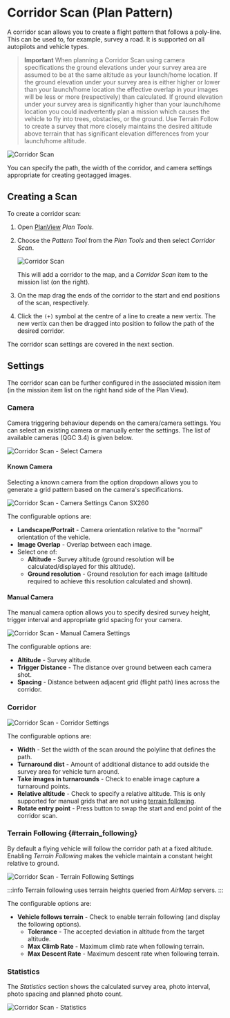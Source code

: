 # Corridor Scan (Plan Pattern)

A corridor scan allows you to create a flight pattern that follows a poly-line. This can be used to, for example, survey a road. It is supported on all autopilots and vehicle types.

> **Important** When planning a Corridor Scan using camera specifications the ground elevations under your survey area are assumed to be at the same altitude as your launch/home location. If the ground elevation under your survey area is either higher or lower than your launch/home location the effective overlap in your images will be less or more (respectively) than calculated. If ground elevation under your survey area is significantly higher than your launch/home location you could inadvertently plan a mission which causes the vehicle to fly into trees, obstacles, or the ground. Use Terrain Follow to create a survey that more closely maintains the desired altitude above terrain that has significant elevation differences from your launch/home altitude.

![Corridor Scan](../../../assets/plan/corridor_scan.jpg)

You can specify the path, the width of the corridor, and camera settings appropriate for creating geotagged images.

## Creating a Scan

To create a corridor scan:

1. Open [PlanView](../plan_view/plan_view.md) _Plan Tools_.

2. Choose the _Pattern Tool_ from the _Plan Tools_ and then select _Corridor Scan_.

   ![Corridor Scan](../../../assets/plan/corridor_scan_menu.jpg)

   This will add a corridor to the map, and a _Corridor Scan_ item to the mission list (on the right).

3. On the map drag the ends of the corridor to the start and end positions of the scan, respectively.

4. Click the `(+)` symbol at the centre of a line to create a new vertix.
   The new vertix can then be dragged into position to follow the path of the desired corridor.

The corridor scan settings are covered in the next section.

## Settings

The corridor scan can be further configured in the associated mission item (in the mission item list on the right hand side of the Plan View).

### Camera

Camera triggering behaviour depends on the camera/camera settings.
You can select an existing camera or manually enter the settings.
The list of available cameras (QGC 3.4) is given below.

![Corridor Scan - Select Camera](../../../assets/plan/corridor_scan_settings_camera_select.jpg)

#### Known Camera

Selecting a known camera from the option dropdown allows you to generate a grid pattern based on the camera's specifications.

![Corridor Scan - Camera Settings Canon SX260](../../../assets/plan/corridor_scan_settings_camera_canon_sx260.jpg)

The configurable options are:

- **Landscape/Portrait** - Camera orientation relative to the "normal" orientation of the vehicle.
- **Image Overlap** - Overlap between each image.
- Select one of:
  - **Altitude** - Survey altitude (ground resolution will be calculated/displayed for this altitude).
  - **Ground resolution** - Ground resolution for each image (altitude required to achieve this resolution calculated and shown).

#### Manual Camera

The manual camera option allows you to specify desired survey height, trigger interval and appropriate grid spacing for your camera.

![Corridor Scan - Manual Camera Settings](../../../assets/plan/corridor_scan_settings_camera_manual.jpg)

The configurable options are:

- **Altitude** - Survey altitude.
- **Trigger Distance** - The distance over ground between each camera shot.
- **Spacing** - Distance between adjacent grid (flight path) lines across the corridor.

### Corridor

![Corridor Scan - Corridor Settings](../../../assets/plan/corridor_scan_settings_corridor.jpg)

The configurable options are:

- **Width** - Set the width of the scan around the polyline that defines the path.
- **Turnaround dist** - Amount of additional distance to add outside the survey area for vehicle turn around.
- **Take images in turnarounds** - Check to enable image capture a turnaround points.
- **Relative altitude** - Check to specify a relative altitude. This is only supported for manual grids that are not using [terrain following](#terrain_following).
- **Rotate entry point** - Press button to swap the start and end point of the corridor scan.

### Terrain Following {#terrain_following}

By default a flying vehicle will follow the corridor path at a fixed altitude.
Enabling _Terrain Following_ makes the vehicle maintain a constant height relative to ground.

![Corridor Scan - Terrain Following Settings](../../../assets/plan/corridor_scan_settings_terrain.jpg)

:::info
Terrain following uses terrain heights queried from _AirMap_ servers.
:::

The configurable options are:

- **Vehicle follows terrain** - Check to enable terrain following (and display the following options).
  - **Tolerance** - The accepted deviation in altitude from the target altitude.
  - **Max Climb Rate** - Maximum climb rate when following terrain.
  - **Max Descent Rate** - Maximum descent rate when following terrain.

### Statistics

The _Statistics_ section shows the calculated survey area, photo interval, photo spacing and planned photo count.

![Corridor Scan - Statistics](../../../assets/plan/corridor_scan_settings_statistics.jpg)
